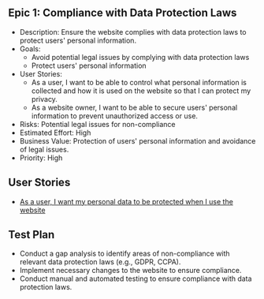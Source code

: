 ## Epic 1: Compliance with Data Protection Laws

* Description: Ensure the website complies with data protection laws to protect users' personal information.
* Goals:
  * Avoid potential legal issues by complying with data protection laws
  * Protect users' personal information
* User Stories:
  * As a user, I want to be able to control what personal information is collected and how it is used on the website so that I can protect my privacy.
  * As a website owner, I want to be able to secure users' personal information to prevent unauthorized access or use.
* Risks: Potential legal issues for non-compliance
* Estimated Effort: High
* Business Value: Protection of users' personal information and avoidance of legal issues.
* Priority: High

## User Stories
* [As a user, I want my personal data to be protected when I use the website](stories/epic_2.1.1.md)

## Test Plan
* Conduct a gap analysis to identify areas of non-compliance with relevant data protection laws (e.g., GDPR, CCPA).
* Implement necessary changes to the website to ensure compliance.
* Conduct manual and automated testing to ensure compliance with data protection laws.
